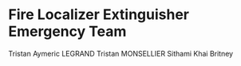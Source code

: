 # Fire Localizer Extinguisher Emergency Team

Tristan
Aymeric LEGRAND
Tristan MONSELLIER
Sithami Khai
Britney
